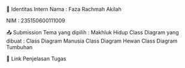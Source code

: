 👤 Identitas Intern
Nama : Faza Rachmah Akilah

NIM : 235150600111009

📤 Submission
Tema yang dipilih : Makhluk Hidup
Class Diagram yang dibuat :
Class Diagram Manusia
Class Diagram Hewan
Class Diagram Tumbuhan

🔗 Link Penjelasan Tugas

